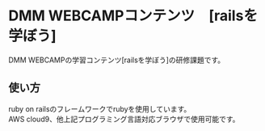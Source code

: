# DMM WEBCAMPコンテンツ　[railsを学ぼう]   
DMM WEBCAMPの学習コンテンツ[railsを学ぼう]の研修課題です。  

## 使い方  
ruby on railsのフレームワークでrubyを使用しています。  
AWS cloud9、他上記プログラミング言語対応ブラウザで使用可能です。
